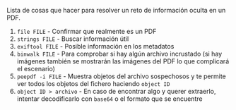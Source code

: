 Lista de cosas que hacer para resolver un reto de información oculta en un PDF.

1. `file FILE` - Confirmar que realmente es un PDF
2. `strings FILE` - Buscar información útil
3. `exiftool FILE` - Posible información en los metadatos
4. `binwalk FILE` - Para comprobar si hay algún archivo incrustado (si hay imágenes también se mostrarán las imágenes del PDF lo que complicará el escenario)
5. `peepdf -i FILE` - Muestra objetos del archivo sospechosos y te permite ver todos los objetos del fichero haciendo `object ID`
6. `object ID > archivo` - En caso de encontrar algo y querer extraerlo, intentar decodificarlo con `base64` o el formato que se encuentre
